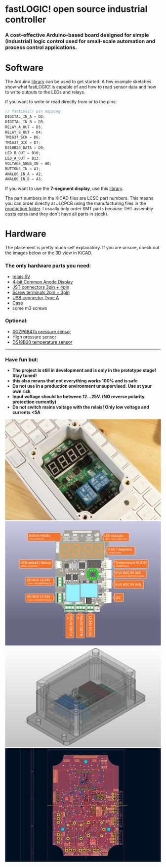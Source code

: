# fastLOGIC! open source industrial controller
### A cost-effective Arduino-based board designed for simple (industrial) logic control used for small-scale automation and process control applications.

# Software

The Arduino [library](https://github.com/Neumi/fastLOGIC/tree/main/software/library/fastLOGIC) can be used to get started. A few example sketches show what fastLOGIC! is capable of and how to read sensor data and how to write outputs to the LEDs and relays.

If you want to write or read directly from or to the pins:
```cpp
// fastLOGIC! pin mapping
DIGITAL_IN_A = D2;
DIGITAL_IN_B = D3;
RELAY_A_OUT = D5;
RELAY_B_OUT = D4;
TM1637_SCK = D6;
TM1637_DIO = D7;
DS18B20_DATA = D9;
LED_B_OUT = D10;
LED_A_OUT = D13;
VOLTAGE_SENS_IN = A0;
BUTTONS_IN = A1;
ANALOG_IN_A = A2;
ANALOG_IN_B = A3;
```

If you want to use the **7-segment display**, use this [library](https://github.com/avishorp/TM1637).

The part numbers in the KiCAD files are LCSC part numbers. This means you can order directly at JLCPCB using the manufacturing files in the [production folder](https://github.com/Neumi/fastLOGIC/tree/main/hardware/version001/fastLOGIC/production).
I usually only order SMT parts because THT assembly costs extra (and they don't have all parts in stock).

# Hardware
The placement is pretty much self explanatory. If you are unsure, check out the images below or the 3D view in KiCAD.

###  The only hardware parts you need:
- [relais 5V](https://de.aliexpress.com/item/1005006065653383.html)
- [4-bit Common Anode Display](https://de.aliexpress.com/item/1005006101748128.html)
- [JST connectors 3pin + 4pin](https://de.aliexpress.com/item/4000120545240.html)
- [Screw terminals 2pin + 3pin](https://de.aliexpress.com/item/1005005194957825.html)
- [USB connector Type A](https://de.aliexpress.com/item/1005004679855929.html)
- [Case](https://de.aliexpress.com/item/32760647473.html)
- some m3 screws
  
### Optional:
- [XGZP6847a pressure sensor](https://de.aliexpress.com/item/1005003768236942.html)
- [High pressure sensor](https://de.aliexpress.com/item/1005005510454084.html)
- [DS18B20 temperature sensor](https://de.aliexpress.com/item/1005005973956237.html)

---------

### Have fun but:
* **The project is still in development and is only in the prototype stage! Stay tuned!**
* **this also means that not everything works 100% and is safe**
* **Do not use in a production environment unsupervised. Use at your own risk**
* **Input voltage should be between 12...25V. (NO reverse polarity protection currently)**
* **Do not switch mains voltage with the relais! Only low voltage and currents <5A**
    
  
<img alt="linear axis" src="/img/perspective_photo.jpg">
<img alt="linear axis" src="/img/description.jpg">
<img alt="linear axis" src="/img/assembly.png">
<img alt="linear axis" src="/img/layout001.png">

